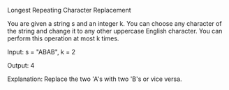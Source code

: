 Longest Repeating Character Replacement

You are given a string s and an integer k. You can choose any character of the string and change it to any other uppercase English character. You can perform this operation at most k times.

Input: s = "ABAB", k = 2

Output: 4

Explanation: Replace the two 'A's with two 'B's or vice versa.